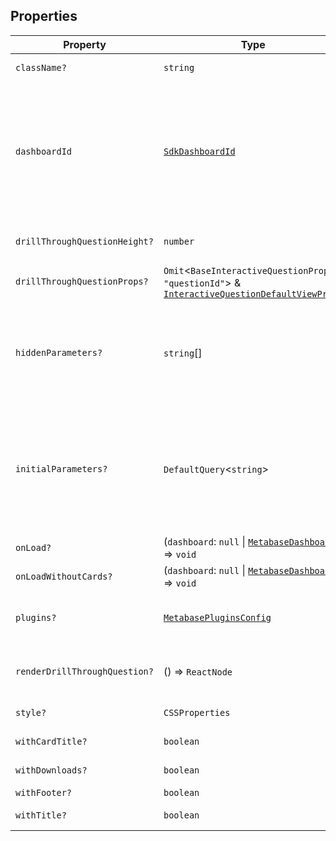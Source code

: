 ## Properties

| Property                                                              | Type                                                                                                                                                | Description                                                                                                                                                                                                                                                                                                                                                                                                                                                                                                                    |
| --------------------------------------------------------------------- | --------------------------------------------------------------------------------------------------------------------------------------------------- | ------------------------------------------------------------------------------------------------------------------------------------------------------------------------------------------------------------------------------------------------------------------------------------------------------------------------------------------------------------------------------------------------------------------------------------------------------------------------------------------------------------------------------ |
| <a id="classname"></a> `className?`                                   | `string`                                                                                                                                            | A custom class name to be added to the root element.                                                                                                                                                                                                                                                                                                                                                                                                                                                                           |
| <a id="dashboardid"></a> `dashboardId`                                | [`SdkDashboardId`](internal/SdkDashboardId.md)                                                                                                      | The ID of the dashboard. This is either: <br>- the numerical ID when accessing a dashboard link, i.e. `http://localhost:3000/dashboard/1-my-dashboard` where the ID is `1` <br>- the string ID found in the `entity_id` key of the dashboard object when using the API directly or using the SDK Collection Browser to return data                                                                                                                                                                                             |
| <a id="drillthroughquestionheight"></a> `drillThroughQuestionHeight?` | `number`                                                                                                                                            | Height of a question component when drilled from the dashboard to a question level.                                                                                                                                                                                                                                                                                                                                                                                                                                            |
| <a id="drillthroughquestionprops"></a> `drillThroughQuestionProps?`   | `Omit`\<`BaseInteractiveQuestionProps`, `"questionId"`\> & [`InteractiveQuestionDefaultViewProps`](internal/InteractiveQuestionDefaultViewProps.md) | -                                                                                                                                                                                                                                                                                                                                                                                                                                                                                                                              |
| <a id="hiddenparameters"></a> `hiddenParameters?`                     | `string`[]                                                                                                                                          | A list of [parameters to hide](../public-links.md#appearance-parameters). **Remarks** _ Combining [initialParameters](#initialparameters) and [hiddenParameters](#hiddenparameters) to filter data on the frontend is a [security risk](./authentication.md#security-warning-each-end-user-must-have-their-own-metabase-account). _ Combining [initialParameters](#initialparameters) and [hiddenParameters](#hiddenparameters) to declutter the user interface is fine.                                                       |
| <a id="initialparameters"></a> `initialParameters?`                   | `DefaultQuery`\<`string`\>                                                                                                                          | Query parameters for the dashboard. For a single option, use a `string` value, and use a list of strings for multiple options.\ **Remarks** _ Combining [initialParameters](#initialparameters) and [hiddenParameters](#hiddenparameters) to filter data on the frontend is a [security risk](./authentication.md#security-warning-each-end-user-must-have-their-own-metabase-account). _ Combining [initialParameters](#initialparameters) and [hiddenParameters](#hiddenparameters) to declutter the user interface is fine. |
| <a id="onload"></a> `onLoad?`                                         | (`dashboard`: `null` \| [`MetabaseDashboard`](MetabaseDashboard.md)) => `void`                                                                      | Callback that is called when the dashboard is loaded.                                                                                                                                                                                                                                                                                                                                                                                                                                                                          |
| <a id="onloadwithoutcards"></a> `onLoadWithoutCards?`                 | (`dashboard`: `null` \| [`MetabaseDashboard`](MetabaseDashboard.md)) => `void`                                                                      | Callback that is called when the dashboard is loaded without cards.                                                                                                                                                                                                                                                                                                                                                                                                                                                            |
| <a id="plugins"></a> `plugins?`                                       | [`MetabasePluginsConfig`](MetabasePluginsConfig.md)                                                                                                 | Additional mapper function to override or add drill-down menu. See the implementing custom actions section for more details.                                                                                                                                                                                                                                                                                                                                                                                                   |
| <a id="renderdrillthroughquestion"></a> `renderDrillThroughQuestion?` | () => `ReactNode`                                                                                                                                   | A custom React component to render the question layout. Use namespaced InteractiveQuestion components to build the layout.                                                                                                                                                                                                                                                                                                                                                                                                     |
| <a id="style"></a> `style?`                                           | `CSSProperties`                                                                                                                                     | A custom style object to be added to the root element.                                                                                                                                                                                                                                                                                                                                                                                                                                                                         |
| <a id="withcardtitle"></a> `withCardTitle?`                           | `boolean`                                                                                                                                           | Whether the dashboard cards should display a title.                                                                                                                                                                                                                                                                                                                                                                                                                                                                            |
| <a id="withdownloads"></a> `withDownloads?`                           | `boolean`                                                                                                                                           | Whether to hide the download button.                                                                                                                                                                                                                                                                                                                                                                                                                                                                                           |
| <a id="withfooter"></a> `withFooter?`                                 | `boolean`                                                                                                                                           | Whether to display the footer.                                                                                                                                                                                                                                                                                                                                                                                                                                                                                                 |
| <a id="withtitle"></a> `withTitle?`                                   | `boolean`                                                                                                                                           | Whether the dashboard should display a title.                                                                                                                                                                                                                                                                                                                                                                                                                                                                                  |
